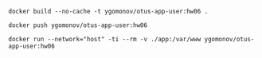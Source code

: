 ```shell
docker build --no-cache -t ygomonov/otus-app-user:hw06 .
```

```shell
docker push ygomonov/otus-app-user:hw06
```

```shell
docker run --network="host" -ti --rm -v ./app:/var/www ygomonov/otus-app-user:hw06
```